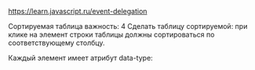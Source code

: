 https://learn.javascript.ru/event-delegation

Сортируемая таблица
важность: 4
Сделать таблицу сортируемой: при клике на элемент <th> строки таблицы должны сортироваться по соответствующему столбцу.

Каждый элемент <th> имеет атрибут data-type:
